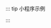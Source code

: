 
<script setup>
  import MpDemo from '../components/MpDemo.vue'
</script>
::: tip 小程序示例

:::

<mp-demo />